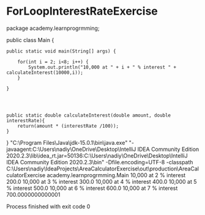 # ForLoopInterestRateExercise
package academy.learnprogrmming;

public class Main {


    public static void main(String[] args) {

        for(int i = 2; i<8; i++) {
            System.out.println("10,000 at " + i + " % interest " + calculateInterest(10000,i));
        }

    }




    public static double calculateInterest(double amount, double interestRate){
        return(amount * (interestRate /100));
    }

}
"C:\Program Files\Java\jdk-15.0.1\bin\java.exe" "-javaagent:C:\Users\nadiy\OneDrive\Desktop\IntelliJ IDEA Community Edition 2020.2.3\lib\idea_rt.jar=50136:C:\Users\nadiy\OneDrive\Desktop\IntelliJ IDEA Community Edition 2020.2.3\bin" -Dfile.encoding=UTF-8 -classpath C:\Users\nadiy\IdeaProjects\AreaCalculatorExercise\out\production\AreaCalculatorExercise academy.learnprogrmming.Main
10,000 at 2 % interest 200.0
10,000 at 3 % interest 300.0
10,000 at 4 % interest 400.0
10,000 at 5 % interest 500.0
10,000 at 6 % interest 600.0
10,000 at 7 % interest 700.0000000000001

Process finished with exit code 0
